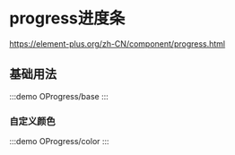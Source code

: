 # progress进度条

https://element-plus.org/zh-CN/component/progress.html

## 基础用法

:::demo
OProgress/base
:::

### 自定义颜色

:::demo
OProgress/color
:::
